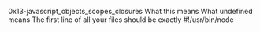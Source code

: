 0x13-javascript_objects_scopes_closures
What this means
What undefined means
The first line of all your files should be exactly #!/usr/bin/node
